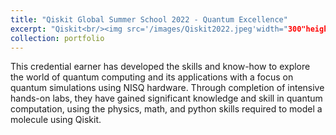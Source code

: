```yaml
---
title: "Qiskit Global Summer School 2022 - Quantum Excellence"
excerpt: "Qiskit<br/><img src='/images/Qiskit2022.jpeg'width="300"height="200">"
collection: portfolio
---
```


This credential earner has developed the skills and know-how to explore the world of quantum computing and its applications with a focus on quantum simulations using NISQ hardware. Through completion of intensive hands-on labs, they have gained significant knowledge and skill in quantum computation, using the physics, math, and python skills required to model a molecule using Qiskit.
